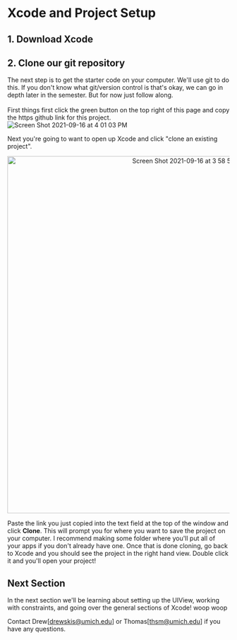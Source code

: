 # Xcode and Project Setup

## 1. Download Xcode

## 2. Clone our git repository
The next step is to get the starter code on your computer. We'll use git to do this. If you don't know what git/version control is that's okay, we can go in depth later in the semester. But for now just follow along. \
\
First things first click the green button on the top right of this page and copy the https github link for this project. \
![Screen Shot 2021-09-16 at 4 01 03 PM](https://user-images.githubusercontent.com/54146662/133678279-65dd04f2-cc83-4d8f-9591-d6e30cba1be5.png)

Next you're going to want to open up Xcode and click "clone an existing project". 

<p align="center">
  <img width="808" alt="Screen Shot 2021-09-16 at 3 58 58 PM" src="https://user-images.githubusercontent.com/54146662/133677945-6ffe1511-241b-4628-a00e-6ca26fbae2d3.png">
</p>

Paste the link you just copied into the text field at the top of the window and click __Clone__. This will prompt you for where you want to save the project on your computer. I recommend making some folder where you'll put all of your apps if you don't already have one. Once that is done cloning, go back to Xcode and you should see the project in the right hand view. Double click it and you'll open your project!
  
## Next Section
In the next section we'll be learning about setting up the UIView, working with constraints, and going over the general sections of Xcode! woop woop
  

  

Contact Drew[drewskis@umich.edu] or Thomas[thsm@umich.edu] if you have any questions.
